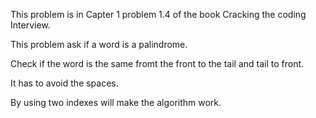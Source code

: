 This problem is in Capter 1 problem 1.4 of the book Cracking the coding
Interview.

This problem ask if a word is a palindrome.

Check if the word is the same fromt the front to the tail and tail to front.

It has to avoid the spaces.

By using two indexes will make the algorithm work.
